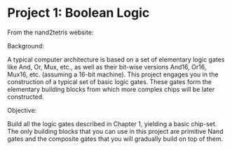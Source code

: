 # Project 1: Boolean Logic

From the nand2tetris website:


Background:

A typical computer architecture is based on a set of elementary logic gates like And, Or, Mux, etc., as well as their bit-wise versions And16, Or16, Mux16, etc. (assuming a 16-bit machine). This project engages you in the construction of a typical set of basic logic gates. These gates form the elementary building blocks from which more complex chips will be later constructed.


Objective:

Build all the logic gates described in Chapter 1, yielding a basic chip-set. The only building blocks that you can use in this project are primitive Nand gates and the composite gates that you will gradually build on top of them.